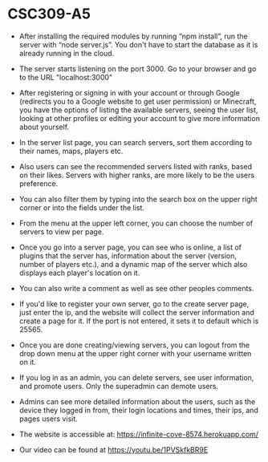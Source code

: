# CSC309-A5

- After installing the required modules by running “npm install”, run the server with “node server.js”. You don't have to 
start the database as it is already running in the cloud.

- The server starts listening on the port 3000. Go to your browser and go to the URL "localhost:3000"

- After registering or signing in with your account or through Google (redirects you to a Google website to get user permission)
or Minecraft, you have the options of listing the available servers, seeing the user list, looking at other profiles or editing 
your account to give more information about yourself.

- In the server list page, you can search servers, sort them according to their names, maps, players etc.

- Also users can see the recommended servers listed with ranks, based on their likes. Servers with higher ranks, are more likely to be the users preference.

- You can also filter them by typing into the search box on the upper right corner or into the fields under the list.

- From the menu at the upper left corner, you can choose the number of servers to view per page.

- Once you go into a server page, you can see who is online, a list of plugins that the server has, information about the 
server (version, number of players etc.), and a dynamic map of the server which also displays each player's location on it.

- You can also write a comment as well as see other peoples comments.

- If you'd like to register your own server, go to the create server page, just enter the ip, and the website will collect the 
server information and create a page for it. If the port is not entered, it sets it to default which is 25565.

- Once you are done creating/viewing servers, you can logout from the drop down menu at the upper right corner with your
username written on it.

- If you log in as an admin, you can delete servers, see user information, and promote users. Only the superadmin can demote users.

- Admins can see more detailed information about the users, such as the device they logged in from, their login locations and times, their ips, and pages users visit.

- The website is accessible at: https://infinite-cove-8574.herokuapp.com/

- Our video can be found at https://youtu.be/1PVSkfkBR9E